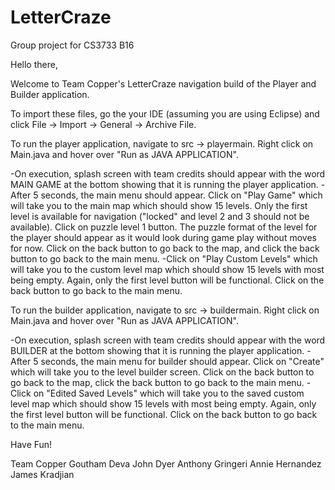 # LetterCraze
Group project for CS3733 B16

Hello there, 

Welcome to Team Copper's LetterCraze navigation build of the Player and Builder application.

To import these files, go the your IDE (assuming you are using Eclipse) and click File -> Import -> General -> Archive File.

To run the player application, navigate to src -> playermain. Right click on Main.java and hover over "Run as JAVA APPLICATION". 

-On execution, splash screen with team credits should appear with the word MAIN GAME at the bottom showing that it is running the player application.
-After 5 seconds, the main menu should appear. Click on "Play Game" which will take you to the main map which should show 15 levels. Only the first level is available for navigation ("locked" and level 2 and 3 should not be available). Click on puzzle level 1 button. The puzzle format of the level for the player should appear as it would look during game play without moves for now. Click on the back button to go back to the map, and click the back button to go back to the main menu. 
-Click on "Play Custom Levels" which will take you to the custom level map which should show 15 levels with most being empty. Again, only the first level button will be functional. Click on the back button to go back to the main menu.

To run the builder application, navigate to src -> buildermain. Right click on Main.java and hover over "Run as JAVA APPLICATION". 

-On execution, splash screen with team credits should appear with the word BUILDER at the bottom showing that it is running the player application.
-After 5 seconds, the main menu for builder should appear. Click on "Create" which will take you to the level builder screen. Click on the back button to go back to the map, click the back button to go back to the main menu. 
-Click on "Edited Saved Levels" which will take you to the saved custom level map which should show 15 levels with most being empty. Again, only the first level button will be functional. Click on the back button to go back to the main menu.


Have Fun! 

Team Copper
	Goutham Deva
	John Dyer
	Anthony Gringeri
	Annie Hernandez
	James Kradjian
	